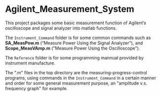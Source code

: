 Agilent_Measurement_System
==========================

This project packages some basic measurement function of Agilent‘s oscilloscope and signal analyzer into matlab functions.

The `Instrument_Command` folder is for some common commands such as **SA_MeasPow.m** (“Measure Power Using the Signal Analyzer"), and **Scope_MeasVAmp.m** ("Measure Power Using the Oscilloscope").

The `Reference` folder is for some programming mannual provided by instrument manufacture.

The ".m" files in the top directory are the measuring-progress-control programs, using commands in the `Instrument_Command` in a certain manner and order for some general measurement purpose, an "amplitude v.s. frequency graph" for example.
